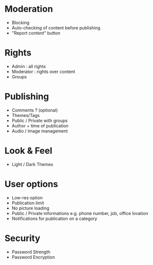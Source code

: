 # Moderation
- Blocking
- Auto-checking of content before publishing
- "Report content" button

# Rights
- Admin : all rights
- Moderator : rights over content
- Groups

# Publishing
- Comments ? (optional)
- Themes/Tags
- Public / Private with groups
- Author + time of publication
- Audio / Image management

# Look & Feel
- Light / Dark Themes

# User options
- Low-res option
- Publication limit
- No picture loading
- Public / Private informations e.g.  phone number, job, office lovation
- Notifications for publication on a category

# Security
- Password Strength
- Password Encryption
